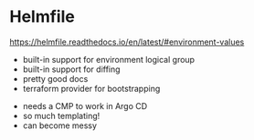 # Helmfile

https://helmfile.readthedocs.io/en/latest/#environment-values

+ built-in support for environment logical group
+ built-in support for diffing
+ pretty good docs
+ terraform provider for bootstrapping

- needs a CMP to work in Argo CD
- so much templating!
- can become messy